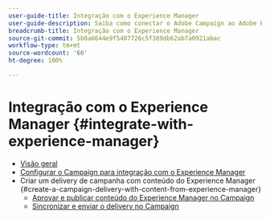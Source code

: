 ```yaml
---
user-guide-title: Integração com o Experience Manager
user-guide-description: Saiba como conectar o Adobe Campaign ao Adobe Experience Manager para permitir gerenciar modelos, ativos e formulários de entrega de email no Experience Manager.
breadcrumb-title: Integração com o Experience Manager
source-git-commit: 5b0a6644e9f5407726c5f389db62ab7a0921abac
workflow-type: tm+mt
source-wordcount: '66'
ht-degree: 100%

---
```



# Integração com o Experience Manager {#integrate-with-experience-manager}

+ [Visão geral](/help/tutorial-integrate-with-experience-manager/overview.md)
+ [Configurar o Campaign para integração com o Experience Manager](/help/tutorial-integrate-with-experience-manager/configure-campaign-for-aem-integration.md)
+ Criar um delivery de campanha com conteúdo do Experience Manager {#create-a-campaign-delivery-with-content-from-experience-manager}
   + [Aprovar e publicar conteúdo do Experience Manager no Campaign](/help/tutorial-integrate-with-experience-manager/approve-and-publish-aem-content-to-campaign.md)
   + [Sincronizar e enviar o delivery no Campaign](/help/tutorial-integrate-with-experience-manager/synchronize-and-send-an-aem-delivery-in-campaign.md)

